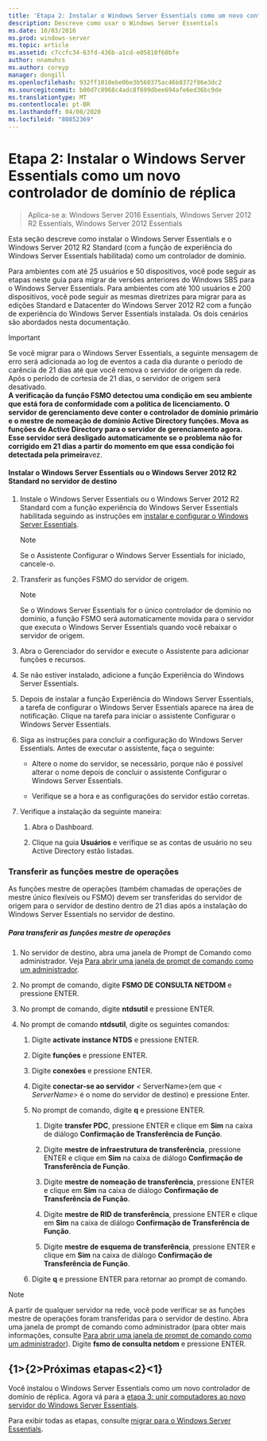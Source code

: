 ```yaml
---
title: 'Etapa 2: Instalar o Windows Server Essentials como um novo controlador de domínio de réplica'
description: Descreve como usar o Windows Server Essentials
ms.date: 10/03/2016
ms.prod: windows-server
ms.topic: article
ms.assetid: c7ccfc34-63fd-436b-a1cd-e05810f60bfe
author: nnamuhcs
ms.author: coreyp
manager: dongill
ms.openlocfilehash: 932ff1010ebe0be3b560375ac46b0372f86e3dc2
ms.sourcegitcommit: b00d7c8968c4adc8f699dbee694afe6ed36bc9de
ms.translationtype: MT
ms.contentlocale: pt-BR
ms.lasthandoff: 04/08/2020
ms.locfileid: "80852369"
---
```

# <a name="step-2-install-windows-server-essentials-as-a-new-replica-domain-controller"></a>Etapa 2: Instalar o Windows Server Essentials como um novo controlador de domínio de réplica

>Aplica-se a: Windows Server 2016 Essentials, Windows Server 2012 R2 Essentials, Windows Server 2012 Essentials

Esta seção descreve como instalar o Windows Server Essentials e o Windows Server 2012 R2 Standard (com a função de experiência do Windows Server Essentials habilitada) como um controlador de domínio.  
  
 Para ambientes com até 25 usuários e 50 dispositivos, você pode seguir as etapas neste guia para migrar de versões anteriores do Windows SBS para o Windows Server Essentials. Para ambientes com até 100 usuários e 200 dispositivos, você pode seguir as mesmas diretrizes para migrar para as edições Standard e Datacenter do Windows Server 2012 R2 com a função de experiência do Windows Server Essentials instalada. Os dois cenários são abordados nesta documentação.  
  
> [!IMPORTANT]
>  Se você migrar para o Windows Server Essentials, a seguinte mensagem de erro será adicionada ao log de eventos a cada dia durante o período de carência de 21 dias até que você remova o servidor de origem da rede. Após o período de cortesia de 21 dias, o servidor de origem será desativado. <br> **A verificação da função FSMO detectou uma condição em seu ambiente que está fora de conformidade com a política de licenciamento. O servidor de gerenciamento deve conter o controlador de domínio primário e o mestre de nomeação de domínio Active Directory funções. Mova as funções de Active Directory para o servidor de gerenciamento agora. Esse servidor será desligado automaticamente se o problema não for corrigido em 21 dias a partir do momento em que essa condição foi detectada pela primeira**vez.   
  
#### <a name="install-windows-server-essentials-or-windows-server-2012-r2-standard-on-the-destination-server"></a>Instalar o Windows Server Essentials ou o Windows Server 2012 R2 Standard no servidor de destino  
  
1.  Instale o Windows Server Essentials ou o Windows Server 2012 R2 Standard com a função experiência do Windows Server Essentials habilitada seguindo as instruções em [instalar e configurar o Windows Server Essentials](../install/Install-and-Configure-Windows-Server-Essentials-or-Windows-Server-Essentials-Experience.md).  
  
    > [!NOTE]
    >  Se o Assistente Configurar o Windows Server Essentials for iniciado, cancele-o.  
  
2.  Transferir as funções FSMO do servidor de origem.  
  
    > [!NOTE]
    >  Se o Windows Server Essentials for o único controlador de domínio no domínio, a função FSMO será automaticamente movida para o servidor que executa o Windows Server Essentials quando você rebaixar o servidor de origem.  
  
3.  Abra o Gerenciador do servidor e execute o Assistente para adicionar funções e recursos.  
  
4.  Se não estiver instalado, adicione a função Experiência do Windows Server Essentials.  
  
5.  Depois de instalar a função Experiência do Windows Server Essentials, a tarefa de configurar o Windows Server Essentials aparece na área de notificação. Clique na tarefa para iniciar o assistente Configurar o Windows Server Essentials.  
  
6.  Siga as instruções para concluir a configuração do Windows Server Essentials. Antes de executar o assistente, faça o seguinte:  
  
    -   Altere o nome do servidor, se necessário, porque não é possível alterar o nome depois de concluir o assistente Configurar o Windows Server Essentials.  
  
    -   Verifique se a hora e as configurações do servidor estão corretas.  
  
7.  Verifique a instalação da seguinte maneira:  
  
    1.  Abra o Dashboard.  
  
    2.  Clique na guia **Usuários** e verifique se as contas de usuário no seu Active Directory estão listadas.  
  
### <a name="transfer-the-operations-master-roles"></a>Transferir as funções mestre de operações  
 As funções mestre de operações (também chamadas de operações de mestre único flexíveis ou FSMO) devem ser transferidas do servidor de origem para o servidor de destino dentro de 21 dias após a instalação do Windows Server Essentials no servidor de destino.  
  
##### <a name="to-transfer-the-operations-master-roles"></a>Para transferir as funções mestre de operações  
  
1.  No servidor de destino, abra uma janela de Prompt de Comando como administrador. Veja [Para abrir uma janela de prompt de comando como um administrador](https://technet.microsoft.com/library/cc947813\(v=WS.10\).aspx).  
  
2.  No prompt de comando, digite **FSMO DE CONSULTA NETDOM** e pressione ENTER.  
  
3.  No prompt de comando, digite **ntdsutil** e pressione ENTER.  
  
4.  No prompt de comando **ntdsutil**, digite os seguintes comandos:  
  
    1.  Digite **activate instance NTDS** e pressione ENTER.  
  
    2.  Digite **funções** e pressione ENTER.  
  
    3.  Digite **conexões** e pressione ENTER.  
  
    4.  Digite **conectar-se ao servidor** *<* ServerName\>(em que *< ServerName\>* é o nome do servidor de destino) e pressione Enter.  
  
    5.  No prompt de comando, digite **q** e pressione ENTER.  
  
        1.  Digite **transfer PDC**, pressione ENTER e clique em **Sim** na caixa de diálogo **Confirmação de Transferência de Função**.  
  
        2.  Digite **mestre de infraestrutura de transferência**, pressione ENTER e clique em **Sim** na caixa de diálogo **Confirmação de Transferência de Função**.  
  
        3.  Digite **mestre de nomeação de transferência**, pressione ENTER e clique em **Sim** na caixa de diálogo **Confirmação de Transferência de Função**.  
  
        4.  Digite **mestre de RID de transferência**, pressione ENTER e clique em **Sim** na caixa de diálogo **Confirmação de Transferência de Função**.  
  
        5.  Digite **mestre de esquema de transferência**, pressione ENTER e clique em **Sim** na caixa de diálogo **Confirmação de Transferência de Função**.  
  
    6.  Digite **q** e pressione ENTER para retornar ao prompt de comando.  
  
> [!NOTE]
>  A partir de qualquer servidor na rede, você pode verificar se as funções mestre de operações foram transferidas para o servidor de destino. Abra uma janela de prompt de comando como administrador (para obter mais informações, consulte [Para abrir uma janela de prompt de comando como um administrador](https://technet.microsoft.com/library/cc947813\(v=WS.10\).aspx)). Digite **fsmo de consulta netdom** e pressione ENTER.  
  
## <a name="next-steps"></a>{1&gt;{2&gt;Próximas etapas&lt;2}&lt;1}  
 Você instalou o Windows Server Essentials como um novo controlador de domínio de réplica. Agora vá para a [etapa 3: unir computadores ao novo servidor do Windows Server Essentials](Step-3--Join-computers-to-the-new-Windows-Server-Essentials-server.md).  
  
Para exibir todas as etapas, consulte [migrar para o Windows Server Essentials](Migrate-from-Previous-Versions-to-Windows-Server-Essentials-or-Windows-Server-Essentials-Experience.md).

